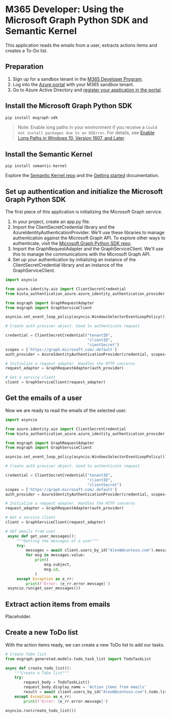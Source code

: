 # M365 Developer: Using the Microsoft Graph Python SDK and Semantic Kernel

This application reads the emails from a user, extracts actions items and creates a To-Do list.

## Preparation
1. Sign up for a sandbox tenant in the [M365 Developer Program](https://developer.microsoft.com/en-us/microsoft-365/dev-program).
2. Log into the [Azure portal](portal.azure.com) with your M365 sandbox tenant.
3. Go to Azure Active Directory and [register your application in the portal](https://learn.microsoft.com/en-us/azure/active-directory/develop/quickstart-register-app).

## Install the Microsoft Graph Python SDK
```py
pip install msgraph-sdk
```
> Note: Enable long paths in your environment if you receive a `Could not install packages due to an OSError`. For details, see [Enable Long Paths in Windows 10, Version 1607, and Later](https://learn.microsoft.com/en-us/windows/win32/fileio/maximum-file-path-limitation?tabs=powershell#enable-long-paths-in-windows-10-version-1607-and-later).

## Install the Semantic Kernel 
```PyPI
pip install semantic-kernel
```
Explore the [Semantic Kernel repo](https://github.com/microsoft/semantic-kernel) and the [Getting started](https://learn.microsoft.com/en-us/semantic-kernel/get-started/quick-start-guide/?toc=%2Fsemantic-kernel%2Ftoc.json&tabs=python) documentation.

## Set up authentication and initialize the Microsoft Graph Python SDK
The first piece of this application is initializing the Microsoft Graph service. 
1. In your project, create an app.py file. 
2. Import the ClientSecretCredential library and the AzureIdentityAuthenticationProvider. We'll use these libraries to manage authentication against the Microsoft Graph API. To explore other ways to authenticate, visit the [Microsoft Graph Python SDK repo](https://github.com/microsoftgraph/msgraph-sdk-python).
3. Import the GraphRequestAdapter and the GraphServiceClient. We'll use this to manage the communications with the Microsoft Graph API. 
4. Set up your authentication by initializing an instance of the ClientSecretCredential library and an instance of the GraphServiceClient.

```py
import asyncio

from azure.identity.aio import ClientSecretCredential
from kiota_authentication_azure.azure_identity_authentication_provider import AzureIdentityAuthenticationProvider

from msgraph import GraphRequestAdapter
from msgraph import GraphServiceClient

asyncio.set_event_loop_policy(asyncio.WindowsSelectorEventLoopPolicy())

# Create auth proviver object. Used to authenticate request

credential = ClientSecretCredential("tenantID",
                                    "clientID",
                                    "cientSecret")
scopes = ['https://graph.microsoft.com/.default']
auth_provider = AzureIdentityAuthenticationProvider(credential, scopes=scopes)

# Initialize a request adapter. Handles the HTTP concerns
request_adapter = GraphRequestAdapter(auth_provider)

# Get a service client
client = GraphServiceClient(request_adapter)

```

## Get the emails of a user
Now we are ready to read the emails of the selected user. 
```py
import asyncio

from azure.identity.aio import ClientSecretCredential
from kiota_authentication_azure.azure_identity_authentication_provider import AzureIdentityAuthenticationProvider

from msgraph import GraphRequestAdapter
from msgraph import GraphServiceClient

asyncio.set_event_loop_policy(asyncio.WindowsSelectorEventLoopPolicy())

# Create auth proviver object. Used to authenticate request

credential = ClientSecretCredential("tenantID",
                                    "clientID",
                                    "clientSecret")
scopes = ['https://graph.microsoft.com/.default']
auth_provider = AzureIdentityAuthenticationProvider(credential, scopes=scopes)

# Initialize a request adapter. Handles the HTTP concerns
request_adapter = GraphRequestAdapter(auth_provider)

# Get a service client
client = GraphServiceClient(request_adapter)

# GET emails from user
 async def get_user_messages():
     """Getting the messages of a user"""
     try:
         messages = await client.users_by_id("AlexW@contoso.com").messages.get()
         for msg in messages.value:
             print(
                 msg.subject,
                 msg.id,
             )
     except Exception as e_rr:
         print(f'Error: {e_rr.error.message}')
 asyncio.run(get_user_messages())
```

## Extract action items from emails
Placeholder.

## Create a new ToDo list
With the action items ready, we can create a new ToDo list to add our tasks.
```py
# Create ToDo list
from msgraph.generated.models.todo_task_list import TodoTaskList

async def create_todo_list():
    """Create a ToDo list"""
    try:
        request_body = TodoTaskList()
        request_body.display_name = 'Action items from emails'
        result = await client.users_by_id("AlexW@contoso.com").todo.lists.post(request_body)
    except Exception as e_rr:
        print(f'Error: {e_rr.error.message}')

asyncio.run(create_todo_list())
```
